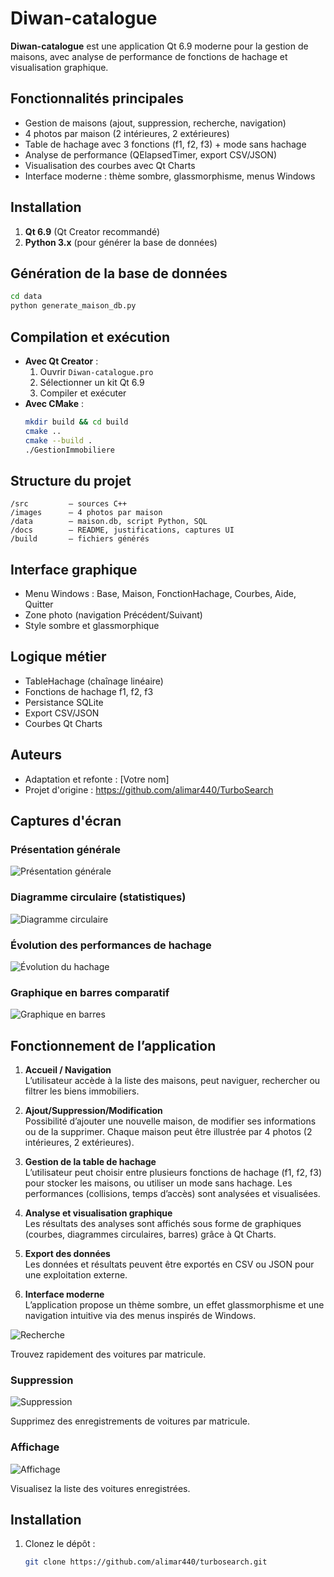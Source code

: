 # Diwan-catalogue

**Diwan-catalogue** est une application Qt 6.9 moderne pour la gestion de maisons, avec analyse de performance de fonctions de hachage et visualisation graphique.

## Fonctionnalités principales
- Gestion de maisons (ajout, suppression, recherche, navigation)
- 4 photos par maison (2 intérieures, 2 extérieures)
- Table de hachage avec 3 fonctions (f1, f2, f3) + mode sans hachage
- Analyse de performance (QElapsedTimer, export CSV/JSON)
- Visualisation des courbes avec Qt Charts
- Interface moderne : thème sombre, glassmorphisme, menus Windows

## Installation
1. **Qt 6.9** (Qt Creator recommandé)
2. **Python 3.x** (pour générer la base de données)

## Génération de la base de données
```bash
cd data
python generate_maison_db.py
```

## Compilation et exécution
- **Avec Qt Creator** :
  1. Ouvrir `Diwan-catalogue.pro`
  2. Sélectionner un kit Qt 6.9
  3. Compiler et exécuter
- **Avec CMake** :
  ```bash
  mkdir build && cd build
  cmake ..
  cmake --build .
  ./GestionImmobiliere
  ```

## Structure du projet
```
/src         – sources C++
/images      – 4 photos par maison
/data        – maison.db, script Python, SQL
/docs        – README, justifications, captures UI
/build       – fichiers générés
```

## Interface graphique
- Menu Windows : Base, Maison, FonctionHachage, Courbes, Aide, Quitter
- Zone photo (navigation Précédent/Suivant)
- Style sombre et glassmorphique

## Logique métier
- TableHachage (chaînage linéaire)
- Fonctions de hachage f1, f2, f3
- Persistance SQLite
- Export CSV/JSON
- Courbes Qt Charts

## Auteurs
- Adaptation et refonte : [Votre nom]
- Projet d'origine : https://github.com/alimar440/TurboSearch

## Captures d'écran

### Présentation générale
![Présentation générale](images/Captures/Presentation_capture.png)

### Diagramme circulaire (statistiques)
![Diagramme circulaire](images/Captures/Circular_Diagramme.png)

### Évolution des performances de hachage
![Évolution du hachage](images/Captures/Evolution_hachage.png)

### Graphique en barres comparatif
![Graphique en barres](images/Captures/Graphic_bar.png)


## Fonctionnement de l’application

1. **Accueil / Navigation**  
   L’utilisateur accède à la liste des maisons, peut naviguer, rechercher ou filtrer les biens immobiliers.

2. **Ajout/Suppression/Modification**  
   Possibilité d’ajouter une nouvelle maison, de modifier ses informations ou de la supprimer. Chaque maison peut être illustrée par 4 photos (2 intérieures, 2 extérieures).

3. **Gestion de la table de hachage**  
   L’utilisateur peut choisir entre plusieurs fonctions de hachage (f1, f2, f3) pour stocker les maisons, ou utiliser un mode sans hachage. Les performances (collisions, temps d’accès) sont analysées et visualisées.

4. **Analyse et visualisation graphique**  
   Les résultats des analyses sont affichés sous forme de graphiques (courbes, diagrammes circulaires, barres) grâce à Qt Charts.

5. **Export des données**  
   Les données et résultats peuvent être exportés en CSV ou JSON pour une exploitation externe.

6. **Interface moderne**  
   L’application propose un thème sombre, un effet glassmorphisme et une navigation intuitive via des menus inspirés de Windows.


![Recherche](images/page_recherche.png)

Trouvez rapidement des voitures par matricule.

### Suppression

![Suppression](images/page_suppression.png)

Supprimez des enregistrements de voitures par matricule.

### Affichage

![Affichage](images/visualisation_donnees.png)

Visualisez la liste des voitures enregistrées.



## Installation

1. Clonez le dépôt :
   ```sh
   git clone https://github.com/alimar440/turbosearch.git
